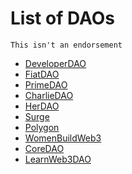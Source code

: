 # List of DAOs

```
This isn't an endorsement
```

- [DeveloperDAO](https://twitter.com/developer_dao)
- [FiatDAO](https://twitter.com/fiatdao)
- [PrimeDAO](https://twitter.com/PrimeDAO_)
- [CharlieDAO](https://twitter.com/charliedao_eth)
- [HerDAO](https://twitter.com/_HerDAO)
- [Surge](https://twitter.com/surge_women)
- [Polygon](https://twitter.com/0xPolygonDAO)
- [WomenBuildWeb3](https://twitter.com/womenbuildweb3)
- [CoreDAO](https://twitter.com/Coredao_Org)
- [LearnWeb3DAO](https://twitter.com/LearnWeb3DAO)
